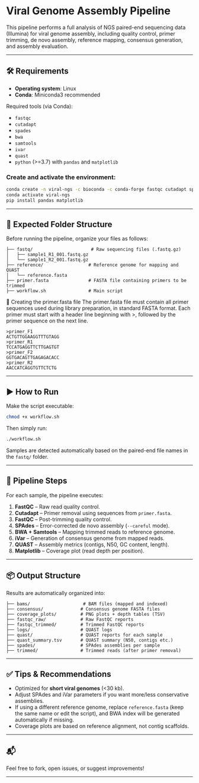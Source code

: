 # Viral Genome Assembly Pipeline

This pipeline performs a full analysis of NGS paired-end sequencing data (Illumina) for viral genome assembly, including quality control, primer trimming, de novo assembly, reference mapping, consensus generation, and assembly evaluation.

---

## 🛠 Requirements

- **Operating system**: Linux
- **Conda**: Miniconda3 recommended

Required tools (via Conda):

- `fastqc`
- `cutadapt`
- `spades`
- `bwa`
- `samtools`
- `ivar`
- `quast`
- `python` (>=3.7) with `pandas` and `matplotlib`

### Create and activate the environment:

```bash
conda create -n viral-ngs -c bioconda -c conda-forge fastqc cutadapt spades bwa samtools ivar quast python=3.10
conda activate viral-ngs
pip install pandas matplotlib
```

---

## 📁 Expected Folder Structure

Before running the pipeline, organize your files as follows:

```
├── fastq/                      # Raw sequencing files (.fastq.gz)
│   ├── sample1_R1_001.fastq.gz
│   └── sample1_R2_001.fastq.gz
├── reference/                 # Reference genome for mapping and QUAST
│   └── reference.fasta
├── primer.fasta               # FASTA file containing primers to be trimmed
├── workflow.sh                # Main script
```
📌 Creating the primer.fasta file
The primer.fasta file must contain all primer sequences used during library preparation, in standard FASTA format. Each primer must start with a header line beginning with >, followed by the primer sequence on the next line.

```
>primer_F1
ACTGTTGGAAGGTTTGTAGG
>primer_R1
TCCATGAGGTTCTTGAGTGT
>primer_F2
GGTGACAGTTGAGAGACACC
>primer_R2
AACCATCAGGTGTTCTCTG
```

---

## ▶️ How to Run

Make the script executable:

```bash
chmod +x workflow.sh
```

Then simply run:

```bash
./workflow.sh
```

Samples are detected automatically based on the paired-end file names in the `fastq/` folder.

---

## 🔄 Pipeline Steps

For each sample, the pipeline executes:

1. **FastQC** – Raw read quality control.
2. **Cutadapt** – Primer removal using sequences from `primer.fasta`.
3. **FastQC** – Post-trimming quality control.
4. **SPAdes** – Error-corrected de novo assembly (`--careful` mode).
5. **BWA + Samtools** – Mapping trimmed reads to reference genome.
6. **iVar** – Generation of consensus genome from mapped reads.
7. **QUAST** – Assembly metrics (contigs, N50, GC content, length).
8. **Matplotlib** – Coverage plot (read depth per position).

---

## 📦 Output Structure

Results are automatically organized into:

```
├── bams/                    # BAM files (mapped and indexed)
├── consensus/              # Consensus genome FASTA files
├── coverage_plots/         # PNG plots + depth tables (TSV)
├── fastqc_raw/             # Raw FastQC reports
├── fastqc_trimmed/         # Trimmed FastQC reports
├── logs/                   # QUAST logs
├── quast/                  # QUAST reports for each sample
├── quast_summary.tsv       # QUAST summary (N50, contigs etc.)
├── spades/                 # SPAdes assemblies per sample
├── trimmed/                # Trimmed reads (after primer removal)
```

---

## ✅ Tips & Recommendations

- Optimized for **short viral genomes** (<30 kb).
- Adjust SPAdes and iVar parameters if you want more/less conservative assemblies.
- If using a different reference genome, replace `reference.fasta` (keep the same name or edit the script), and BWA index will be generated automatically if missing.
- Coverage plots are based on reference alignment, not contig scaffolds.

---

## 📬 
Feel free to fork, open issues, or suggest improvements!

---

